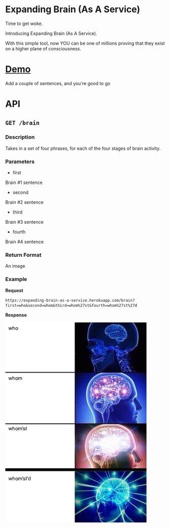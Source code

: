 # Expanding Brain (As A Service)

Time to get woke.

Introducing Expanding Brain (As A Service).

With this simple tool, now YOU can be one of millions proving that they exist on a higher plane of consciousness.

# [Demo](http://salockhart.github.io/expanding-brain-as-a-service/)

Add a couple of sentences, and you're good to go

# API

## `GET /brain`

### Description
Takes in a set of four phrases, for each of the four stages of brain activity.

### Parameters
* first

Brain #1 sentence

* second

Brain #2 sentence

* third

Brain #3 sentence

* fourth

Brain #4 sentence

### Return Format
An image

### Example
**Request**
    
    https://expanding-brain-as-a-service.herokuapp.com/brain?first=who&second=whom&third=whom%27st&fourth=whom%27st%27d

**Response**

![Expanding Brain](docs/img/example.jpg)

<!--# Slack

Add Clap (As A Service) to Slack to add a single command that will clap any input you give it.

Supports regular ol' claps as well as specifying your own emoji.

<a href="https://slack.com/oauth/authorize?&client_id=11167364134.165634777125&scope=commands"><img alt="Add to Slack" height="40" width="139" src="https://platform.slack-edge.com/img/add_to_slack.png" srcset="https://platform.slack-edge.com/img/add_to_slack.png 1x, https://platform.slack-edge.com/img/add_to_slack@2x.png 2x" /></a>

[See it in the App Directory](https://slack.com/apps/A4VJNNV3P-clap-as-a-service)

## Examples

**Command**

    /clap welcome to clap as a service

**Response**

    welcome 👏 to 👏 clap 👏 as 👏 a 👏 service

**Command**

    /clap palms sweaty mom's spaghetti 🍝

**Response**

    palms 🍝 sweaty 🍝 mom's 🍝 spaghetti-->
